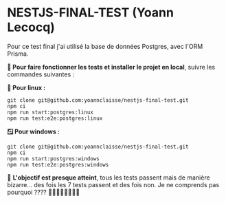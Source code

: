 # NESTJS-FINAL-TEST (Yoann Lecocq)

Pour ce test final j'ai utilisé la base de données Postgres, avec l'ORM Prisma.


**🏃 Pour faire fonctionner les tests et installer le projet en local**, suivre les commandes suivantes :

**🐧 Pour linux :**
```
git clone git@github.com:yoannclaisse/nestjs-final-test.git
npm ci
npm run start:postgres:linux
npm run test:e2e:postgres:linux
```

**🪟 Pour windows :**
```
git clone git@github.com:yoannclaisse/nestjs-final-test.git
npm ci
npm run start:postgres:windows
npm run test:e2e:postgres:windows
```

🎯 **L'objectif est presque atteint**, tous les tests passent mais de manière bizarre... des fois les 7 tests passent et des fois non. Je ne comprends pas pourquoi ???? 👀👀👀👀👀👀👀👀 
